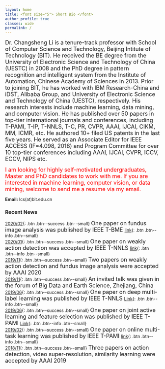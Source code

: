 ```yaml
---
layout: home
title: <font size="5"> Short Bio </font>
author_profile: true
classes: wide
permalink: /
---
```

<font size="4">
Dr. Changsheng Li is a tenure-track professor with School of Computer Science and Technology, Beijing Intitute of Technology (BIT). He received the BE degree from the University of Electronic Science and Technology of China (UESTC) in 2008 and the PhD degree  in pattern recognition and intelligent system from the Institute of Automation, Chinese Academy of Sciences in 2013. Prior to joining BIT, he has worked with IBM Research-China and iDST, Alibaba Group, and University of Electronic Science and Technology of China (UESTC), respectively. His research interests include machine learning, data mining, and computer vision. He has published over 50 papers in top-tier international journals and conferences, including T-PAMI, T-IP, T-NNLS, T-C, PR, CVPR, AAAI, IJCAI, CIKM, MM, ICMR, etc. He authored 10+ filed US patents in the last five years. 
He served as an Associate Editor for IEEE ACCESS (IF=4.098, 2018) and Program Committee for over 10 top-tier conferences including AAAI, IJCAI, CVPR, ICCV, ECCV, NIPS etc. 

<font color="red" size="4">I am looking for highly self-motivated undergraduates, Master and PhD candidates to work with me.
If you are interested in machine learning, computer vision, or data mining, welcome to send me a resume via my email.</font></font>

**Email:** lcs(at)bit.edu.cn


### Recent News
[2020/02](#link){: .btn .btn--success .btn--small} <font size="4">
One paper on fundus image analysis was published by IEEE T-BME </font> [link](https://ieeexplore.ieee.org/document/8698800){: .btn .btn--info .btn--small}<br>
[2020/01](#link){: .btn .btn--success .btn--small} <font size="4">
One paper on weakly action detection was accepted by IEEE T-NNLS </font> [link](https://ieeexplore.ieee.org/document/8967204/){: .btn .btn--info .btn--small}<br>
[2019/11](#link){: .btn .btn--success .btn--small} <font size="4">Two papers on weakly action detection and fundus image analysis were accepted by AAAI 2020 </font> <br>
[2019/11](#link){: .btn .btn--success .btn--small} <font size="4"> An invited talk was given in the forum of Big Data and Earth Science, Zhejiang, China</font> <br>
[2019/06](#link){: .btn .btn--success .btn--small} <font size="4">
One paper on deep multi-label learning was published by IEEE T-NNLS </font> [Link](https://ieeexplore.ieee.org/document/8766125){: .btn .btn--info .btn--small} <br>
[2019/06](#link){: .btn .btn--success .btn--small} <font size="4">
One paper on joint active learning and feature selection was published by IEEE T-PAMI </font> [Link](https://ieeexplore.ieee.org/document/8367893){: .btn .btn--info .btn--small} <br>
[2019/02](#link){: .btn .btn--success .btn--small} <font size="4">One paper on online multi-task learning was published by IEEE T-PAMI </font> [link](https://ieeexplore.ieee.org/document/8260965){: .btn .btn--info .btn--small} <br>
[2018/11](#link){: .btn .btn--success .btn--small} <font size="4">Three papers on action detection, video super-resolution,  similarity learning were accepted by AAAI 2019<br>
